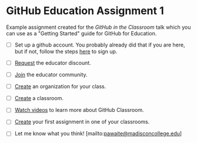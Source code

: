 # GitHub Education Assignment 1

Example assignment created for the *GitHub in the Classroom* talk which you can use as a "Getting Started" guide for GitHub for Education. 


- [ ] Set up a github account. You probably already did that if you are here, but if not, follow the steps [here]( https://help.github.com/categories/setup/) to sign up.

- [ ] [Request](https://education.github.com) the educator discount.

- [ ] [Join](https://education.github.community/t/introduce-yourself/32) the educator community.

- [ ] [Create](https://help.github.com/articles/creating-a-new-organization-from-scratch/) an organization for your class.

- [ ] [Create](https://classroom.github.com/classrooms) a classroom.

- [ ] [Watch videos](https://www.youtube.com/watch?v=ChA_zph7aao) to learn more about GitHub Classroom.

- [ ] [Create](https://classroom.github.com/classrooms) your first assignment in one of your classrooms.

- [ ] Let me know what you think! [mailto:pawaite@madisconcollege.edu]
